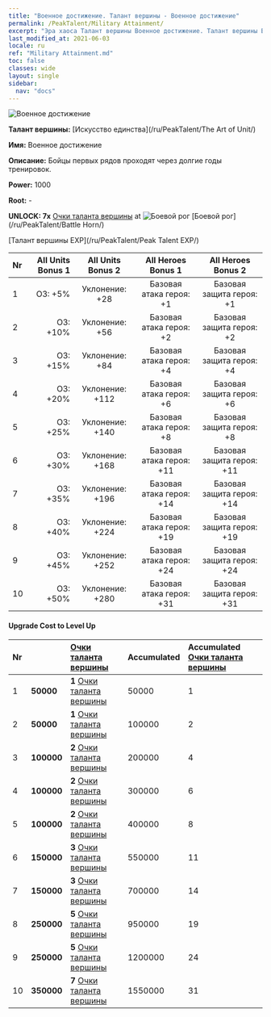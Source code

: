 ```yaml
---
title: "Военное достижение. Талант вершины - Военное достижение"
permalink: /PeakTalent/Military Attainment/
excerpt: "Эра хаоса Талант вершины Военное достижение. Талант вершины Военное достижение. Военное достижение"
last_modified_at: 2021-06-03
locale: ru
ref: "Military Attainment.md"
toc: false
classes: wide
layout: single
sidebar:
  nav: "docs"
---
```


  ![Военное достижение](/images/pt/talent_2006.png)

  **Талант вершины:** [Искусство единства](/ru/PeakTalent/The Art of Unit/)

  **Имя:** Военное достижение

  **Описание:** Бойцы первых рядов проходят через долгие годы тренировок.

  **Power:** 1000

  **Root:** -

  **UNLOCK: 7x** [Очки таланта вершины](/ItemsRU/con_934/) at ![Боевой рог](/images/pt/talent_2004.png) [Боевой рог](/ru/PeakTalent/Battle Horn/)

  [Талант вершины EXP](/ru/PeakTalent/Peak Talent EXP/)

  | Nr | All Units Bonus 1 | All Units Bonus 2 | All Heroes Bonus 1 | All Heroes Bonus 2 |
  |:---|--------------:|:-------------:|:-------------:|:-------------:|
  | 1 | ОЗ: +5% | Уклонение: +28 | Базовая атака героя: +1 | Базовая защита героя: +1 |
  | 2 | ОЗ: +10% | Уклонение: +56 | Базовая атака героя: +2 | Базовая защита героя: +2 |
  | 3 | ОЗ: +15% | Уклонение: +84 | Базовая атака героя: +4 | Базовая защита героя: +4 |
  | 4 | ОЗ: +20% | Уклонение: +112 | Базовая атака героя: +6 | Базовая защита героя: +6 |
  | 5 | ОЗ: +25% | Уклонение: +140 | Базовая атака героя: +8 | Базовая защита героя: +8 |
  | 6 | ОЗ: +30% | Уклонение: +168 | Базовая атака героя: +11 | Базовая защита героя: +11 |
  | 7 | ОЗ: +35% | Уклонение: +196 | Базовая атака героя: +14 | Базовая защита героя: +14 |
  | 8 | ОЗ: +40% | Уклонение: +224 | Базовая атака героя: +19 | Базовая защита героя: +19 |
  | 9 | ОЗ: +45% | Уклонение: +252 | Базовая атака героя: +24 | Базовая защита героя: +24 |
  | 10 | ОЗ: +50% | Уклонение: +280 | Базовая атака героя: +31 | Базовая защита героя: +31 |


#### Upgrade Cost to Level Up

  | Nr | <i class="fas fa-coins"/> | [Очки таланта вершины](/ItemsRU/con_934/) | Accumulated <i class="fas fa-coins"/> | Accumulated [Очки таланта вершины](/ItemsRU/con_934/) |
  |:---|:--------------|:-------------|:-------------|:-------------|
  | 1 | **50000** | **1** [Очки таланта вершины](/ItemsRU/con_934/) | 50000 | 1 |
  | 2 | **50000** | **1** [Очки таланта вершины](/ItemsRU/con_934/) | 100000 | 2 |
  | 3 | **100000** | **2** [Очки таланта вершины](/ItemsRU/con_934/) | 200000 | 4 |
  | 4 | **100000** | **2** [Очки таланта вершины](/ItemsRU/con_934/) | 300000 | 6 |
  | 5 | **100000** | **2** [Очки таланта вершины](/ItemsRU/con_934/) | 400000 | 8 |
  | 6 | **150000** | **3** [Очки таланта вершины](/ItemsRU/con_934/) | 550000 | 11 |
  | 7 | **150000** | **3** [Очки таланта вершины](/ItemsRU/con_934/) | 700000 | 14 |
  | 8 | **250000** | **5** [Очки таланта вершины](/ItemsRU/con_934/) | 950000 | 19 |
  | 9 | **250000** | **5** [Очки таланта вершины](/ItemsRU/con_934/) | 1200000 | 24 |
  | 10 | **350000** | **7** [Очки таланта вершины](/ItemsRU/con_934/) | 1550000 | 31 |
